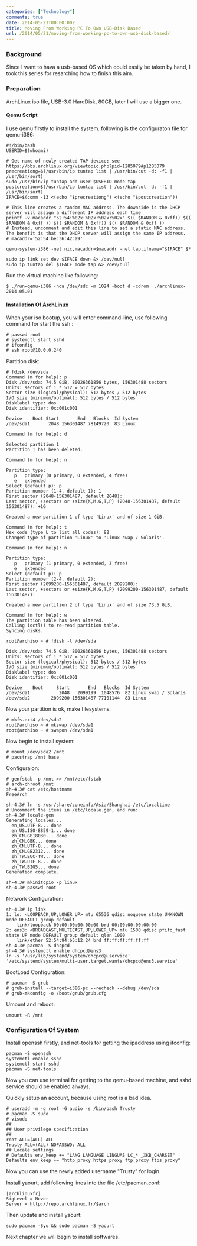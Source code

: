 ```yaml
---
categories: ["Technology"]
comments: true
date: 2014-05-21T00:00:00Z
title: Moving From Working PC To Own USB-Disk Based
url: /2014/05/21/moving-from-working-pc-to-own-usb-disk-based/
---
```


### Background
Since I want to hava a usb-based OS which could easily be taken by hand, I took this series for resarching how to finish this aim.     
### Preparation
ArchLinux iso file, USB-3.0 HardDisk, 80GB, later I will use a bigger one.     
#### Qemu Script 
I use qemu firstly to install the system. following is the configuraton file for qemu-i386:     

```
#!/bin/bash
USERID=$(whoami)

# Get name of newly created TAP device; see https://bbs.archlinux.org/viewtopic.php?pid=1285079#p1285079
precreationg=$(/usr/bin/ip tuntap list | /usr/bin/cut -d: -f1 | /usr/bin/sort)
sudo /usr/bin/ip tuntap add user $USERID mode tap
postcreation=$(/usr/bin/ip tuntap list | /usr/bin/cut -d: -f1 | /usr/bin/sort)
IFACE=$(comm -13 <(echo "$precreationg") <(echo "$postcreation"))

# This line creates a random MAC address. The downside is the DHCP server will assign a different IP address each time
printf -v macaddr "52:54:%02x:%02x:%02x:%02x" $(( $RANDOM & 0xff)) $(( $RANDOM & 0xff )) $(( $RANDOM & 0xff)) $(( $RANDOM & 0xff ))
# Instead, uncomment and edit this line to set a static MAC address. The benefit is that the DHCP server will assign the same IP address.
# macaddr='52:54:be:36:42:a9'
  
qemu-system-i386 -net nic,macaddr=$macaddr -net tap,ifname="$IFACE" $*
  
sudo ip link set dev $IFACE down &> /dev/null
sudo ip tuntap del $IFACE mode tap &> /dev/null 

```
Run the virtual machine like following:     

```
$ ./run-qemu-i386 -hda /dev/sdc -m 1024 -boot d -cdrom  ./archlinux-2014.05.01

```
#### Installation Of ArchLinux
When your iso bootup, you will enter command-line, use following command for start the ssh :    

```
# passwd root
# systemctl start sshd
# ifconfig 
# ssh root@10.0.0.240

```
Partition disk:    

```
# fdisk /dev/sda
Command (m for help): p
Disk /dev/sda: 74.5 GiB, 80026361856 bytes, 156301488 sectors
Units: sectors of 1 * 512 = 512 bytes
Sector size (logical/physical): 512 bytes / 512 bytes
I/O size (minimum/optimal): 512 bytes / 512 bytes
Disklabel type: dos
Disk identifier: 0xc001c001

Device    Boot Start       End   Blocks  Id System
/dev/sda1       2048 156301487 78149720  83 Linux

Command (m for help): d

Selected partition 1
Partition 1 has been deleted.

Command (m for help): n

Partition type:
   p   primary (0 primary, 0 extended, 4 free)
   e   extended
Select (default p): p
Partition number (1-4, default 1): 1
First sector (2048-156301487, default 2048): 
Last sector, +sectors or +size{K,M,G,T,P} (2048-156301487, default 156301487): +1G

Created a new partition 1 of type 'Linux' and of size 1 GiB.

Command (m for help): t
Hex code (type L to list all codes): 82
Changed type of partition 'Linux' to 'Linux swap / Solaris'.

Command (m for help): n

Partition type:
   p   primary (1 primary, 0 extended, 3 free)
   e   extended
Select (default p): p
Partition number (2-4, default 2): 
First sector (2099200-156301487, default 2099200): 
Last sector, +sectors or +size{K,M,G,T,P} (2099200-156301487, default 156301487): 

Created a new partition 2 of type 'Linux' and of size 73.5 GiB.

Command (m for help): w
The partition table has been altered.
Calling ioctl() to re-read partition table.
Syncing disks.

root@archiso ~ # fdisk -l /dev/sda

Disk /dev/sda: 74.5 GiB, 80026361856 bytes, 156301488 sectors
Units: sectors of 1 * 512 = 512 bytes
Sector size (logical/physical): 512 bytes / 512 bytes
I/O size (minimum/optimal): 512 bytes / 512 bytes
Disklabel type: dos
Disk identifier: 0xc001c001

Device    Boot     Start       End   Blocks  Id System
/dev/sda1           2048   2099199  1048576  82 Linux swap / Solaris
/dev/sda2        2099200 156301487 77101144  83 Linux

```
Now your partition is ok, make filesystems.    

```
# mkfs.ext4 /dev/sda2                                                             
root@archiso ~ # mkswap /dev/sda1
root@archiso ~ # swapon /dev/sda1

```
Now begin to install system:    

```
# mount /dev/sda2 /mnt
# pacstrap /mnt base

```
Configuraion:    

```
# genfstab -p /mnt >> /mnt/etc/fstab
# arch-chroot /mnt
sh-4.3# cat /etc/hostname 
FreeArch

sh-4.3# ln -s /usr/share/zoneinfo/Asia/Shanghai /etc/localtime
# Uncomment the items in /etc/locale.gen, and run: 
sh-4.3# locale-gen
Generating locales...
  en_US.UTF-8... done
  en_US.ISO-8859-1... done
  zh_CN.GB18030... done
  zh_CN.GBK... done
  zh_CN.UTF-8... done
  zh_CN.GB2312... done
  zh_TW.EUC-TW... done
  zh_TW.UTF-8... done
  zh_TW.BIG5... done
Generation complete.

sh-4.3# mkinitcpio -p linux
sh-4.3# passwd root

```
Network Configuration:    

```
sh-4.3# ip link
1: lo: <LOOPBACK,UP,LOWER_UP> mtu 65536 qdisc noqueue state UNKNOWN mode DEFAULT group default 
    link/loopback 00:00:00:00:00:00 brd 00:00:00:00:00:00
2: ens3: <BROADCAST,MULTICAST,UP,LOWER_UP> mtu 1500 qdisc pfifo_fast state UP mode DEFAULT group default qlen 1000
    link/ether 52:54:94:b5:12:24 brd ff:ff:ff:ff:ff:ff
sh-4.3# pacman -S dhcpcd
sh-4.3# systemctl enable dhcpcd@ens3
ln -s '/usr/lib/systemd/system/dhcpcd@.service' '/etc/systemd/system/multi-user.target.wants/dhcpcd@ens3.service'

```
BootLoad Configuration:    

```
# pacman -S grub
# grub-install --target=i386-pc --recheck --debug /dev/sda
# grub-mkconfig -o /boot/grub/grub.cfg

```
Umount and reboot:

```
umount -R /mnt

```

### Configuration Of System
Install openssh firstly, and net-tools for getting the ipaddress using ifconfig:    

```
pacman -S openssh
systemctl enable sshd
systemctl start sshd
pacman -S net-tools

```
Now you can use terminal for getting to the qemu-based machine, and sshd service should be enabled always.    

Quickly setup an account, because using root is a bad idea.

```
# useradd -m -g root -G audio -s /bin/bash Trusty
# pacman -S sudo
# visudo
##
## User privilege specification
##
root ALL=(ALL) ALL
Trusty ALL=(ALL) NOPASSWD: ALL
## Locale settings
# Defaults env_keep += "LANG LANGUAGE LINGUAS LC_* _XKB_CHARSET"
Defaults env_keep += "http_proxy https_proxy ftp_proxy ftps_proxy"

```
Now you can use the newly added username "Trusty" for login.      

Install yaourt, add following lines into the file /etc/pacman.conf:    

```
[archlinuxfr]
SigLevel = Never
Server = http://repo.archlinux.fr/$arch

```
Then update and install yaourt: 

```
sudo pacman -Syu && sudo pacman -S yaourt

```

Next chapter we will begin to install softwares.    

